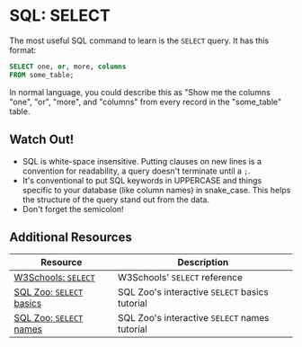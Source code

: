 # SQL: SELECT

The most useful SQL command to learn is the `SELECT` query. It has this format:

```sql
SELECT one, or, more, columns
FROM some_table;
```

In normal language, you could describe this as "Show me the columns "one", "or", "more", and "columns" from every record in the "some_table" table.


## Watch Out!

* SQL is white-space insensitive. Putting clauses on new lines is a convention for readability, a query doesn't terminate until a `;`.
* It's conventional to put SQL keywords in UPPERCASE and things specific to your database (like column names) in snake_case. This helps the structure of the query stand out from the data.
* Don't forget the semicolon!

## Additional Resources

| Resource | Description |
| --- | --- |
| [W3Schools: `SELECT`](https://www.w3schools.com/sql/sql_select.asp) | W3Schools' `SELECT` reference |
| [SQL Zoo: `SELECT` basics](https://sqlzoo.net/wiki/SELECT_basics) | SQL Zoo's interactive `SELECT` basics tutorial |
| [SQL Zoo: `SELECT` names](https://sqlzoo.net/wiki/SELECT_names) | SQL Zoo's interactive `SELECT` names tutorial |
